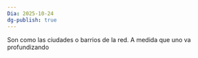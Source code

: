 ```yaml
---
Dia: 2025-10-24
dg-publish: true
---
```

Son como las ciudades o barrios de la red. 
A medida que uno va profundizando 